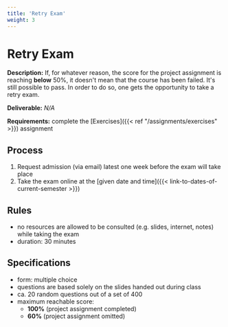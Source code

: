 ```yaml
---
title: 'Retry Exam'
weight: 3
---
```



Retry Exam
==========


__Description:__ If, for whatever reason, the score for the project assignment is reaching __below__ 50%,
it doesn't mean that the course has been failed. It's still possible to pass. In order to do so, one gets
the opportunity to take a retry exam.

__Deliverable:__ *N/A*

__Requirements:__ complete the [Exercises]({{< ref "/assignments/exercises" >}}) assignment


## Process

1. Request admission (via email) latest one week before the exam will take place
2. Take the exam online at the [given date and time]({{< link-to-dates-of-current-semester >}})


## Rules

* no resources are allowed to be consulted (e.g. slides, internet, notes) while taking the exam
* duration: 30 minutes


## Specifications

* form: multiple choice
* questions are based solely on the slides handed out during class
* ca. 20 random questions out of a set of 400
* maximum reachable score:
  * __100%__ (project assignment completed)
  * __60%__ (project assignment omitted)
